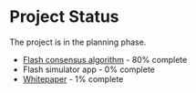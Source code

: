# Project Status

The project is in the planning phase.

 - [Flash consensus algorithm](Flash-Consensus-algorithm) - 80% complete
 - Flash simulator app - 0% complete
 - [Whitepaper](whitepaper) - 1% complete
